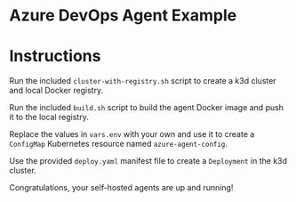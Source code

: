 # Azure DevOps Agent Example

# Instructions
Run the included `cluster-with-registry.sh` script to create a k3d cluster and local Docker registry.

Run the included `build.sh` script to build the agent Docker image and push it to the local registry.

Replace the values in `vars.env` with your own and use it to create a `ConfigMap` Kubernetes resource named `azure-agent-config`.

Use the provided `deploy.yaml` manifest file to create a `Deployment` in the k3d cluster.

Congratulations, your self-hosted agents are up and running!